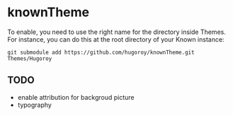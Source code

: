 knownTheme
==========

To enable, you need to use the right name for the directory inside Themes. For instance, you can do this at the root directory of your Known instance:

    git submodule add https://github.com/hugoroy/knownTheme.git Themes/Hugoroy

TODO
----

 + enable attribution for backgroud picture
 + typography
 
